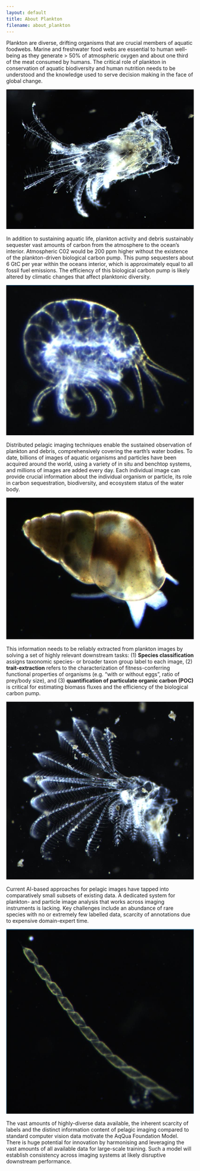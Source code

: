 ```yaml
---
layout: default
title: About Plankton
filename: about_plankton
---
```

Plankton are diverse, drifting organisms that are crucial members of aquatic foodwebs. Marine and freshwater food webs are essential to human well-being as they generate > 50% of atmospheric oxygen and about one third of the meat consumed by humans. The critical role of plankton in conservation of aquatic biodiversity and human nutrition needs to be understood and the knowledge used to serve decision making in the face of global change.

![Plankton image](./assets/plankton/really_fancy_plankton.jpeg)

In addition to sustaining aquatic life, plankton activity and debris sustainably sequester vast amounts of carbon from the atmosphere to the ocean’s interior. Atmospheric C02 would be 200 ppm higher without the existence of the plankton-driven biological carbon pump. This pump sequesters about 6 GtC per year within the oceans interior, which is approximately equal to all fossil fuel emissions. The efficiency of this biological carbon pump is likely altered by climatic changes that affect planktonic diversity. 

![Plankton image](./assets/plankton/Crustacean2.jpeg)

Distributed pelagic imaging techniques enable the sustained observation of plankton and debris, comprehensively covering the earth’s water bodies. To date, billions of images of aquatic organisms and particles have been acquired around the world, using a variety of in situ and benchtop systems, and millions of images are added every day. Each individual image can provide crucial information about the individual organism or particle, its role in carbon sequestration, biodiversity, and ecosystem status of the water body.

![Crustacean image](./assets/plankton/Crustacean.jpeg)

This information needs to be reliably extracted from plankton images by solving a set of highly relevant downstream tasks: (1) **Species classification** assigns taxonomic species- or broader taxon group label to each image, (2) **trait-extraction** refers to the characterization of fitness-conferring functional properties of organisms (e.g. “with or without eggs”, ratio of prey/body size), and (3) **quantification of particulate organic carbon (POC)** is critical for estimating biomass fluxes and the efficiency of the biological carbon pump.

![Crustacean image](./assets/plankton/fancy_plankton.jpeg)

Current AI-based approaches for pelagic images have tapped into comparatively small subsets of existing data. A dedicated system for plankton- and particle image analysis that works across imaging instruments is lacking. Key challenges include an abundance of rare species with no or extremely few labelled data, scarcity of annotations due to expensive domain-expert time.

![Diatom image](./assets/plankton/diatom_chain.jpeg)

The vast amounts of highly-diverse data available, the inherent scarcity of labels and the distinct information content of pelagic imaging compared to standard computer vision data motivate the AqQua Foundation Model. There is huge potential for innovation by harmonising and leveraging the vast amounts of all available data for large-scale training. Such a model will establish consistency across imaging systems at likely disruptive downstream performance.



